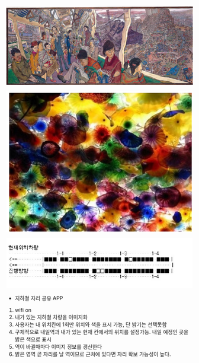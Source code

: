 
![을지로 순환선](../project_images/maincover.jpg?raw=true "Example Image")

![을지로 순환선 이미지화](../project_images/cover02.png?raw=true "Example Image")

![subway02](../project_images/subway02.jpg?raw=true "subway02")

- 지하철 자리 공유 APP 

1. wifi on
2. 내가 있는 지하철 차량을 이미지화
3. 사용자는 내 위치칸에 1회만 위치와 색을 표시 가능, 단 밝기는 선택못함
4. 구체적으로 내일역과 내가 있는 현재 칸에서의 위치를 설정가능. 내일 예정인 곳을 밝은 색으로 표시
5. 역이 바뀔때마다 이미지 정보를 갱신한다
6. 밝은 영역 곧 자리를 날 역이므로 근처에 있다면 자리 확보 가능성이 높다.

 
